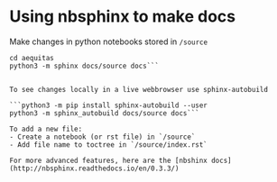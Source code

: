# Using nbsphinx to make docs


Make changes in python notebooks stored in `/source` 

```python3 -m pip install nbsphinx
cd aequitas
python3 -m sphinx docs/source docs```


To see changes locally in a live webbrowser use sphinx-autobuild

```python3 -m pip install sphinx-autobuild --user
python3 -m sphinx_autobuild docs/source docs```

To add a new file: 
- Create a notebook (or rst file) in `/source` 
- Add file name to toctree in `/source/index.rst`

For more advanced features, here are the [nbshinx docs](http://nbsphinx.readthedocs.io/en/0.3.3/)

